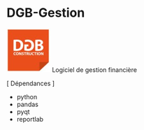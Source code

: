 # DGB-Gestion
![DGB LOGO](images/DGB.Jpeg)
Logiciel de gestion financière

[ Dépendances ]
- python
- pandas
- pyqt
- reportlab
